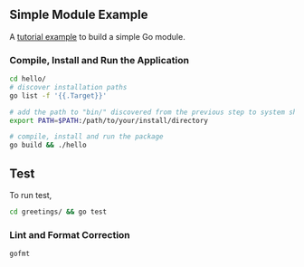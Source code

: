 ## Simple Module Example

A [tutorial example](https://golang.org/doc/tutorial/create-module) to build a simple Go module.

### Compile, Install and Run the Application 
```bash
cd hello/
# discover installation paths
go list -f '{{.Target}}'

# add the path to "bin/" discovered from the previous step to system shell path
export PATH=$PATH:/path/to/your/install/directory

# compile, install and run the package
go build && ./hello
```

## Test
To run test,
```bash
cd greetings/ && go test
```

### Lint and Format Correction
```bash
gofmt
```
